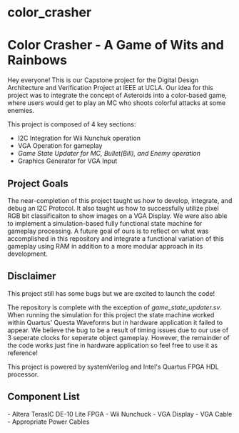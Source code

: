 # color_crasher
<h1> Color Crasher - A Game of Wits and Rainbows </h1>

Hey everyone! This is our Capstone project for the Digital Design Architecture and Verification Project at IEEE at UCLA. Our idea for this project was to integrate the concept of Asteroids into a color-based game, where users would get to play an MC who shoots colorful attacks at some enemies.

This project is composed of 4 key sections:
- I2C Integration for Wii Nunchuk operation
- VGA Operation for gameplay
- *Game State Updater for MC, Bullet(Bill), and Enemy operation*
- Graphics Generator for VGA Input

<h2> Project Goals </h2>
The near-completion of this project taught us how to develop, integrate, and debug an I2C Protocol. It also taught us how to successfully utilize pixel RGB bit classificaiton to show images on a VGA Display. We were also able to implement a simulation-based fully functional state machine for gameplay processing. A future goal of ours is to reflect on what was accomplished in this repository and integrate a functional variation of this gameplay using RAM in addition to a more modular approach in its development.

<h2> Disclaimer </h2>
This project still has some bugs but we are excited to launch the code!

The repository is complete with the exception of <em>game_state_updater.sv</em>. When running the simulation for this project the state machine worked within Quartus' Questa Waveforms but in hardware application it failed to appear. We believe the bug to be a result of timing issues due to our use of 3 seperate clocks for seperate object gameplay. However, the remainder of the code works just fine in hardware application so feel free to use it as reference!

This project is powered by systemVerilog and Intel's Quartus FPGA HDL processor.

<h2> Component List </h2>
- Altera TerasIC DE-10 Lite FPGA
- Wii Nunchuck
- VGA Display
- VGA Cable
- Appropriate Power Cables
